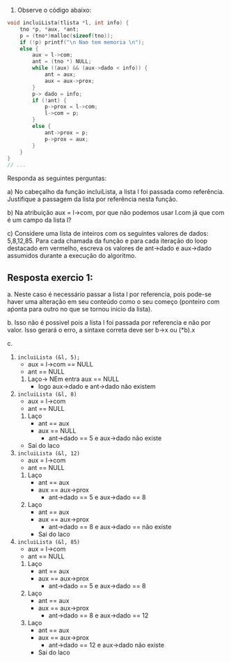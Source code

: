 
1. Observe o código abaixo:

```c
void incluiLista(tlista *l, int info) {
	tno *p, *aux, *ant;
	p = (tno*)malloc(sizeof(tno));
	if (!p) printf("\n Nao tem memoria \n");
	else {
		aux = l->com;
		ant = (tno *) NULL;
		while ((aux) && (aux->dado < info)) {
			ant = aux;
			aux = aux->prox;
		}
		p-> dado = info;
		if (!ant) {
			p->prox = l->com;
			l->com = p;
		}
		else {
			ant->prox = p;
			p->prox = aux;
		}
	}
}
// ...
```


Responda as seguintes perguntas:

a) No cabeçalho da função incluiLista, a lista l foi passada como referência. Justifique a passagem da lista por referência nesta função.

b) Na atribuição aux = l->com, por que não podemos usar l.com já que com é um campo da lista l?

c) Considere uma lista de inteiros com os seguintes valores de dados: 5,8,12,85. Para cada chamada da função e para cada iteração do loop destacado em vermelho, escreva os valores de ant->dado e aux->dado assumidos durante a execução do algoritmo.



## Resposta exercio 1:

a.  Neste caso é necessário passar a lista l por referencia, pois pode-se haver uma alteração em seu conteúdo como o seu começo (ponteiro com aṕonta para outro no que se tornou inicio da lista).

b.  Isso não é possivel pois a lista l foi passada por referencia e não por valor. Isso gerará o erro, a sintaxe correta deve ser b->x ou (*b).x 

c. 

1. `incluiLista (&l, 5);`
   * aux = l->com == NULL
   * ant == NULL
   1. Laço-> NEm entra aux == NULL
      * logo aux->dado e ant->dado não existem
2. `incluiLista (&l, 8)`
   * aux = l->com
   * ant == NULL
   1. Laço
      * ant == aux
      * aux == NULL
      	* ant->dado == 5 e aux->dado não existe
   * Sai do laco 
3. `incluiLista (&l, 12)`
   * aux = l->com
   * ant == NULL
   1. Laço
      * ant == aux
      * aux == aux->prox
         * ant->dado == 5 e aux->dado == 8
   2. Laço
      * ant == aux
      * aux == aux->prox
         * ant->dado == 8 e aux->dado == não existe
      * Sai do laco 
4. `incluiLista (&l, 85)`
   * aux = l->com
   * ant == NULL
   1. Laço
      * ant == aux
      * aux == aux->prox
         * ant->dado == 5 e aux->dado == 8
   2. Laço
      * ant == aux
      * aux == aux->prox
         * ant->dado == 8 e aux->dado == 12
   3. Laço
      * ant == aux
      * aux == aux->prox
         * ant->dado == 12 e aux->dado não existe
      * Sai do laco
